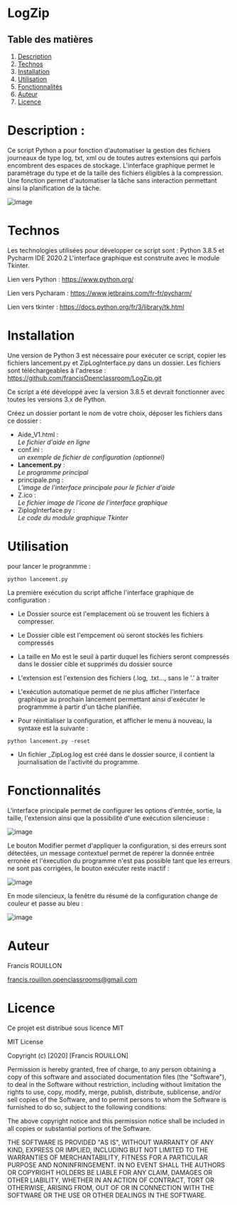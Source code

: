 # LogZip

## Table des matières

 1. [Description](#Description-)
 2. [Technos](#Technos)
 3. [Installation](#Installation)
 4. [Utilisation](#Utilisation)
 5. [Fonctionnalités](#Fonctionalités)
 6. [Auteur](#Auteur)
 7. [Licence](#Licence)

# Description :

Ce script Python a pour fonction d'automatiser la gestion des fichiers journeaux de type log, txt, xml ou de toutes autres extensions qui parfois encombrent des espaces de stockage. L'interface graphique permet le paramètrage du type et de la taille des fichiers éligibles à la compression. Une fonction permet d'automatiser la tâche sans interaction permettant ainsi la planification de la tâche.

![image](https://user-images.githubusercontent.com/72203692/98028438-66eb3c80-1e0e-11eb-949a-ebbd3a83a91d.png)

# Technos

Les technologies utilisées pour développer ce script sont : Python 3.8.5 et Pycharm IDE 2020.2
L'interface graphique est construite avec le module Tkinter.

Lien vers Python : https://www.python.org/

Lien vers Pycharam : https://www.jetbrains.com/fr-fr/pycharm/

Lien vers tkinter : https://docs.python.org/fr/3/library/tk.html

# Installation

Une version de Python 3 est nécessaire pour exécuter ce script, copier les fichiers lancement.py et ZipLogInterface.py dans un dossier. Les fichiers sont téléchargeables à l'adresse : https://github.com/francisOpenclassroom/LogZip.git

Ce script a été développé avec la version 3.8.5 et devrait fonctionner avec toutes les versions 3.x de Python.

Créez un dossier portant le nom de votre choix, déposer les fichiers dans ce dossier :

* Aide_V1.html :   
_Le fichier d'aide en ligne_
* conf.ini :            
_un exemple de fichier de configuration (optionnel)_
* <strong>Lancement.py</strong> :        
_Le programme principal_
* principale.png :      
_L'image de l'interface principale pour le fichier d'aide_
* Z.ico :        
_Le fichier image de l'icone de l'interface graphique_
* ZiplogInterface.py :  
_Le code du module graphique Tkinter_


# Utilisation

pour lancer le progranmme :

`python lancement.py`

La première exécution du script affiche l'interface graphique de configuration :

- Le Dossier source est l'emplacement où se trouvent les fichiers à compresser.

- Le Dossier cible est l'empcement où seront stockés les fichiers compressés

- La taille en Mo est le seuil à partir duquel les fichiers seront compressés dans le dossier cible et supprimés du dossier source

- L'extension est l'extension des fichiers (.log, .txt..., sans le '.' à traiter 

- L'exécution automatique permet de ne plus afficher l'interface graphique au prochain lancement permettant ainsi d'exécuter le programmme à partir d'un tâche planifiée.

- Pour réinitialiser la configuration, et afficher le menu à nouveau, la syntaxe est la suivante :

`python lancement.py -reset`

- Un fichier _ZipLog.log est créé dans le dossier source, il contient la journalisation de l'activité du programme.

# Fonctionnalités 

L'interface principale permet de configurer les options d'entrée, sortie, la taille, l'extension ainsi que la possibilité d'une exécution silencieuse :

![image](https://user-images.githubusercontent.com/72203692/97609270-ac28fc00-1a13-11eb-8fff-297ef39a11e7.png)

Le bouton Modifier permet d'appliquer la configuration, si des erreurs sont détectées, un message contextuel permet de repérer la donnée entrée erronée et l'éxecution du programme n'est pas possible tant que les erreurs ne sont pas corrigées, le bouton exécuter reste inactif :

![image](https://user-images.githubusercontent.com/72203692/97610031-a849a980-1a14-11eb-8a56-0fb55ac6bd3b.png)

En mode silencieux, la fenêtre du résumé de la configuration change de couleur et passe au bleu :

![image](https://user-images.githubusercontent.com/72203692/97610420-21490100-1a15-11eb-88cc-3d72861e54b2.png)

# Auteur

Francis ROUILLON 

francis.rouillon.openclassrooms@gmail.com


# Licence

Ce projet est distribué sous licence MIT 

MIT License

Copyright (c) [2020] [Francis ROUILLON]

Permission is hereby granted, free of charge, to any person obtaining a copy
of this software and associated documentation files (the "Software"), to deal
in the Software without restriction, including without limitation the rights
to use, copy, modify, merge, publish, distribute, sublicense, and/or sell
copies of the Software, and to permit persons to whom the Software is
furnished to do so, subject to the following conditions:

The above copyright notice and this permission notice shall be included in all
copies or substantial portions of the Software.

THE SOFTWARE IS PROVIDED "AS IS", WITHOUT WARRANTY OF ANY KIND, EXPRESS OR
IMPLIED, INCLUDING BUT NOT LIMITED TO THE WARRANTIES OF MERCHANTABILITY,
FITNESS FOR A PARTICULAR PURPOSE AND NONINFRINGEMENT. IN NO EVENT SHALL THE
AUTHORS OR COPYRIGHT HOLDERS BE LIABLE FOR ANY CLAIM, DAMAGES OR OTHER
LIABILITY, WHETHER IN AN ACTION OF CONTRACT, TORT OR OTHERWISE, ARISING FROM,
OUT OF OR IN CONNECTION WITH THE SOFTWARE OR THE USE OR OTHER DEALINGS IN THE
SOFTWARE.
